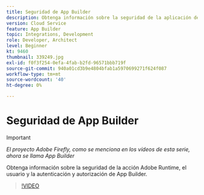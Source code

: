 ```yaml
---
title: Seguridad de App Builder
description: Obtenga información sobre la seguridad de la aplicación de App Builder.
version: Cloud Service
feature: App Builder
topic: Integrations, Development
role: Developer, Architect
level: Beginner
kt: 9460
thumbnail: 339249.jpg
exl-id: f0f3f254-0efa-4fab-b2fd-96571bbb719f
source-git-commit: 940a01cd3b9e4804bfab1a5970699271f624f087
workflow-type: tm+mt
source-wordcount: '40'
ht-degree: 0%

---
```


# Seguridad de App Builder

>[!IMPORTANT]
>
> _El proyecto Adobe Firefly, como se menciona en los vídeos de esta serie, ahora se llama App Builder_

Obtenga información sobre la seguridad de la acción Adobe Runtime, el usuario y la autenticación y autorización de App Builder.

>[!VIDEO](https://video.tv.adobe.com/v/339249/?quality=12&learn=on)

